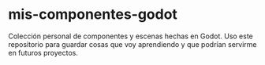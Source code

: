 # mis-componentes-godot
Colección personal de componentes y escenas hechas en Godot. Uso este repositorio para guardar cosas que voy aprendiendo y que podrían servirme en futuros proyectos.
